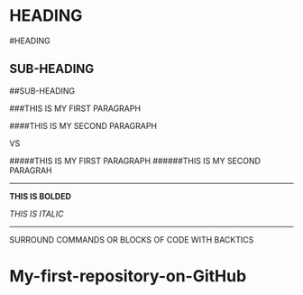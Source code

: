 HEADING
===

#HEADING

SUB-HEADING
---

##SUB-HEADING

###THIS IS MY FIRST PARAGRAPH

####THIS IS MY SECOND PARAGRAPH

VS

#####THIS IS MY FIRST PARAGRAPH
######THIS IS MY SECOND PARAGRAH

---

**THIS IS BOLDED**

*THIS IS ITALIC*

---

SURROUND COMMANDS OR BLOCKS OF CODE WITH BACKTICS
# My-first-repository-on-GitHub
